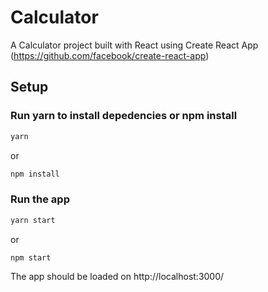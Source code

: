 # Calculator

A Calculator project built with React using Create React App (https://github.com/facebook/create-react-app)

## Setup

### Run yarn to install depedencies or npm install

```bash
yarn
```

or

```bash
npm install
```

### Run the app

```bash
yarn start
```

or

```bash
npm start
```

The app should be loaded on http://localhost:3000/
